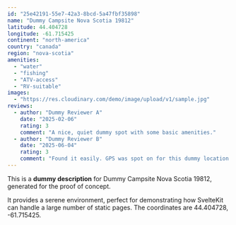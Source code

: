 ```yaml
---
id: "25e42191-55e7-42a3-8bcd-5a47fbf35898"
name: "Dummy Campsite Nova Scotia 19812"
latitude: 44.404728
longitude: -61.715425
continent: "north-america"
country: "canada"
region: "nova-scotia"
amenities:
  - "water"
  - "fishing"
  - "ATV-access"
  - "RV-suitable"
images:
  - "https://res.cloudinary.com/demo/image/upload/v1/sample.jpg"
reviews:
  - author: "Dummy Reviewer A"
    date: "2025-02-06"
    rating: 3
    comment: "A nice, quiet dummy spot with some basic amenities."
  - author: "Dummy Reviewer B"
    date: "2025-06-04"
    rating: 3
    comment: "Found it easily. GPS was spot on for this dummy location."
---
```


This is a **dummy description** for Dummy Campsite Nova Scotia 19812, generated for the proof of concept.

It provides a serene environment, perfect for demonstrating how SvelteKit can handle a large number of static pages. The coordinates are 44.404728, -61.715425.
